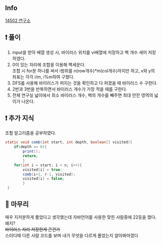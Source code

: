 ## Info

<a href="https://www.acmicpc.net/problem/14502" rel="nofollow">14502 연구소</a>

## ❗ 풀이

1. input을 받아 배열 생성 시, 바이러스 위치를 vi배열에 저장하고 벽 개수 세어 저장하였다.
2. 0이 있는 자리에 조합을 이용해 벽세운다.<br/>
   조합 시 for문 하나를 써서 i범위를 n(row개수)*m(col개수)까지만 하고,
   x와 y의 좌표는 각각 i/m, i%m하여 구했다.
3. DFS를 사용해 바이러스가 퍼지는 것을 확인하고 다 퍼졌을 때 바이러스 수 구한다.
4. 2번과 3번을 반복하면서 바이러스 개수가 가장 적을 때를 구한다.
5. 전체 연구실 넓이에서 최소 바이러스 개수, 벽의 개수를 빼주면 최대 안전 영역의 넓이가 나온다.

## ❗ 추가 지식

조합 알고리즘을 공부하였다.
```java
static void comb(int start, int depth, boolean[] visited){
    if(depth == 0){
        print();
        return;
        }
    for(int i = start; i < n; i++){
        visited[i] = true;
        comb(i+1, r-1, visited);
        visited[i] = false;
        }
 }
```

## 🙂 마무리

매우 지저분하게 풀었다고 생각했는데 자바언어를 사용한 맞힌 사람중에 22등을 했다. 왜지?<br/>
~~바이러스 자리 저장한게 큰건가~~ <br/>
스터디때 다른 사람 코드를 보며 내가 무엇을 다르게 풀었는지 알아봐야겠다<br/>
